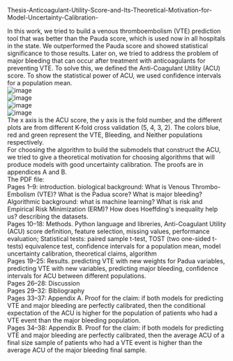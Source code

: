 Thesis-Anticoagulant-Utility-Score-and-Its-Theoretical-Motivation-for-Model-Uncertainty-Calibration-

In this work, we tried to build a venous thromboembolism (VTE) prediction tool that was better than the Pauda score, which is used now in all hospitals in the state. We outperformed the Pauda score and showed statistical significance to those results. Later on, we tried to address the problem of major bleeding that can occur after treatment with anticoagulants for preventing VTE. To solve this, we defined the Anti-Coagulant Utility (ACU) score. To show the statistical power of ACU, we used confidence intervals for a population mean.<br />
![image](https://user-images.githubusercontent.com/59581554/232444048-3ee4986d-950f-414b-8ea9-7c3ba14a7c63.png)<br />
![image](https://user-images.githubusercontent.com/59581554/232444084-baca5008-8a8a-40d0-a8e5-b193decfff9a.png)<br />
![image](https://user-images.githubusercontent.com/59581554/232444106-64c48364-e0b9-40b3-a7d1-08507666ba4e.png)<br />
![image](https://user-images.githubusercontent.com/59581554/232444132-e39e00f7-2b34-4bf8-8c01-11304523b8bb.png)<br />
The x axis is the ACU score, the y axis is the fold number, and the different plots are from different K-fold cross validation (5, 4, 3, 2). The colors blue, red and green represent the VTE, Bleeding, and Neither populations respectively. <br />
For choosing the algorithm to build the submodels that construct the ACU, we tried to give a theoretical motivation for choosing algorithms that will produce models with good uncertainty calibration. The proofs are in appendices A and B.<br />
The PDF file: <br />
Pages 1–9: introduction. biological background: What is Venous Thrombo-Embolism (VTE)? What is the Padua score? What is major bleeding? Algorithmic background: what is machine learning? What is risk and Empirical Risk Minimization (ERM)? How does Hoeffding's inequality help us? describing the datasets.<br />
Pages 10–18: Methods. Python language and libreries, Anti-Coagulant Utility (ACU) score definition, feature selection, missing values, performance evaluation; Statistical tests: paired sample t-test, TOST (two one-sided t-tests) equivalence test, confidence intervals for a population mean, model uncertainty calibration, theoretical claims, algorithm<br />
Pages 19–25: Results. predicting VTE with new weights for Padua variables, predicting VTE with new variables, predicting major bleeding, confidence intervals for ACU between different populations.<br />
Pages 26–28: Discussion<br />
Pages 29–32: Bibliography<br />
Pages 33–37: Appendix A. Proof for the claim: if both models for predicting VTE and major bleeding are perfectly calibrated, then the conditional expectation of the ACU is higher for the population of patients who had a VTE event than the major bleeding population.<br />
Pages 34–38: Appendix B. Proof for the claim: if both models for predicting VTE and major bleeding are perfectly calibrated, then the average ACU of a final size sample of patients who had a VTE event is higher than the average ACU of the major bleeding final sample.<br />
